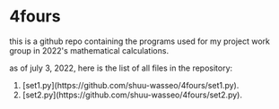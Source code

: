 # 4fours
this is a github repo containing the programs used for my project work group in 2022's mathematical calculations.

as of july 3, 2022, here is the list of all files in the repository:
<ol>
  <li>[set1.py](https://github.com/shuu-wasseo/4fours/set1.py).</li>
  <li>[set2.py](https://github.com/shuu-wasseo/4fours/set2.py).</li>
</ol>
